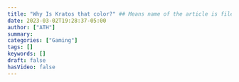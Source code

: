 ```yaml
---
title: "Why Is Kratos that color?" ## Means name of the article is filename
date: 2023-03-02T19:28:37-05:00
author: ["ATH"]
summary:
categories: ["Gaming"]
tags: []
keywords: []
draft: false
hasVideo: false
---
```


